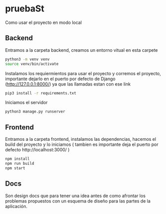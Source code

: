 # pruebaSt
Como usar el proyecto en modo local

## Backend

Entramos a la carpeta backend, creamos un entorno vitual en esta carpete

```bash
python3 -m venv venv
source venv/bin/activate
```

Instalamos los requiermientos para usar el proyecto y corremos el proyecto, importante dejarlo en el puerto por defecto de Django (http://127.0.0.1:8000/) ya que las llamadas estan con ese link

```bash
pip3 install -r requirements.txt

```

Iniciamos el servidor

```bash
python3 manage.py runserver
```

## Frontend

Entramos a la carpeta frontend, instalamos las dependencias, hacemos el build del proyecto y lo iniciamos ( tambien es importante deja el puerto por defecto http://localhost:3000/ ) 

```bash
npm install
npm run build
npm start
```
## Docs

Son design docs que para tener una idea antes de como afrontar los problemas propuestos con un esquema de diseño para las partes de la aplicación.


